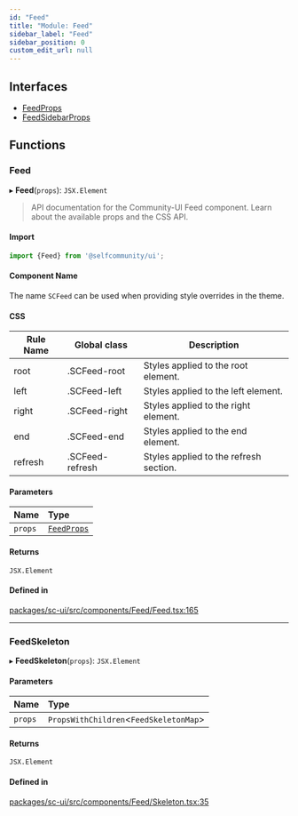 ```yaml
---
id: "Feed"
title: "Module: Feed"
sidebar_label: "Feed"
sidebar_position: 0
custom_edit_url: null
---
```


## Interfaces

- [FeedProps](../interfaces/Feed.FeedProps.md)
- [FeedSidebarProps](../interfaces/Feed.FeedSidebarProps.md)

## Functions

### Feed

▸ **Feed**(`props`): `JSX.Element`

> API documentation for the Community-UI Feed component. Learn about the available props and the CSS API.

#### Import

```jsx
import {Feed} from '@selfcommunity/ui';
```

#### Component Name

The name `SCFeed` can be used when providing style overrides in the theme.

#### CSS

|Rule Name|Global class|Description|
|---|---|---|
|root|.SCFeed-root|Styles applied to the root element.|
|left|.SCFeed-left|Styles applied to the left element.|
|right|.SCFeed-right|Styles applied to the right element.|
|end|.SCFeed-end|Styles applied to the end element.|
|refresh|.SCFeed-refresh|Styles applied to the refresh section.|

#### Parameters

| Name | Type |
| :------ | :------ |
| `props` | [`FeedProps`](../interfaces/Feed.FeedProps.md) |

#### Returns

`JSX.Element`

#### Defined in

[packages/sc-ui/src/components/Feed/Feed.tsx:165](https://github.com/selfcommunity/community-ui/blob/f8d581a/packages/sc-ui/src/components/Feed/Feed.tsx#L165)

___

### FeedSkeleton

▸ **FeedSkeleton**(`props`): `JSX.Element`

#### Parameters

| Name | Type |
| :------ | :------ |
| `props` | `PropsWithChildren`<`FeedSkeletonMap`\> |

#### Returns

`JSX.Element`

#### Defined in

[packages/sc-ui/src/components/Feed/Skeleton.tsx:35](https://github.com/selfcommunity/community-ui/blob/f8d581a/packages/sc-ui/src/components/Feed/Skeleton.tsx#L35)

